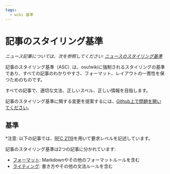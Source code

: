 ```yaml
---
tags:
  - wiki 基準
---
```


# 記事のスタイリング基準

*ニュース記事については、次を参照してください: [ニュースのスタイリング基準](/wiki/News_Styling_Criteria)*

記事のスタイリング基準（ASC）は、osu!wikiに強制されるスタイリングの基準であり、すべての記事のわかりやすさ、フォーマット、レイアウトの一貫性を保つためのものです。

すべての記事で、適切な文法、正しいスペル、正しい情報を目指します。

記事のスタイリング基準に関する変更を提案するには、[Github上で問題を開いてください](https://github.com/ppy/osu-wiki/issues/new)。

## 基準

*注意: 以下の記事では、[RFC 2119](https://tools.ietf.org/html/rfc2119)を用いて要求レベルを記述しています。

記事のスタイリング基準は2つの記事に分かれています:

- [フォーマット](Formatting): Markdownやその他のフォーマットルールを含む
- [ライティング](Writing): 書き方やその他の文法ルールを含む
